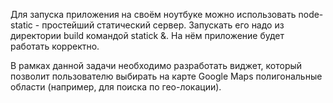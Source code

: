 Для запуска приложения на своём ноутбуке можно использовать node-static - простейший статический сервер. 
Запускать его надо из директории build командой  statick &. На нём приложение будет работать корректно.

В рамках данной задачи необходимо разработать виджет, который позволит пользователю выбирать на карте Google Maps полигональные области (например, для поиска по гео-локации).
